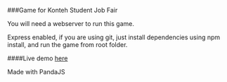 ###Game for Konteh Student Job Fair

You will need a webserver to run this game.

Express enabled, if you are using git, just install dependencies using npm install, and run the game from root folder.

####Live demo <a href="http://konteh.herokuapp.com?github">here</a>


Made with PandaJS
